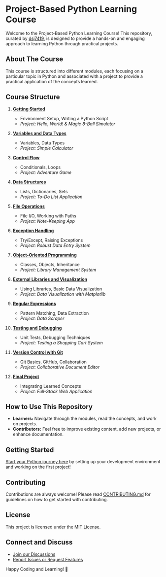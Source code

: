 # Project-Based Python Learning Course

Welcome to the Project-Based Python Learning Course! This repository, curated by [dsj7419](https://github.com/dsj7419), is designed to provide a hands-on and engaging approach to learning Python through practical projects.

## About The Course

This course is structured into different modules, each focusing on a particular topic in Python and associated with a project to provide a practical application of the concepts learned.

## Course Structure

1. **[Getting Started](01-getting-started/README.md)**
   - Environment Setup, Writing a Python Script
   - *Project: Hello, World! & Magic 8-Ball Simulator*

2. **[Variables and Data Types](02-variables-and-data-types/README.md)**
   - Variables, Data Types
   - *Project: Simple Calculator*

3. **[Control Flow](03-control-flow/README.md)**
   - Conditionals, Loops
   - *Project: Adventure Game*

4. **[Data Structures](04-data-structures/README.md)**
   - Lists, Dictionaries, Sets
   - *Project: To-Do List Application*

5. **[File Operations](05-file-operations/README.md)**
   - File I/O, Working with Paths
   - *Project: Note-Keeping App*

6. **[Exception Handling](06-exception-handling/README.md)**
   - Try/Except, Raising Exceptions
   - *Project: Robust Data Entry System*

7. **[Object-Oriented Programming](07-object-oriented-programming/README.md)**
   - Classes, Objects, Inheritance
   - *Project: Library Management System*

8. **[External Libraries and Visualization](08-external-libraries/README.md)**
   - Using Libraries, Basic Data Visualization
   - *Project: Data Visualization with Matplotlib*

9. **[Regular Expressions](09-regular-expressions/README.md)**
   - Pattern Matching, Data Extraction
   - *Project: Data Scraper*

10. **[Testing and Debugging](10-testing-debugging/README.md)**
    - Unit Tests, Debugging Techniques
    - *Project: Testing a Shopping Cart System*

11. **[Version Control with Git](11-version-control/README.md)**
    - Git Basics, GitHub, Collaboration
    - *Project: Collaborative Document Editor*

12. **[Final Project](12-final-project/README.md)**
    - Integrating Learned Concepts
    - *Project: Full-Stack Web Application*

## How to Use This Repository

- **Learners:** Navigate through the modules, read the concepts, and work on projects.
- **Contributors:** Feel free to improve existing content, add new projects, or enhance documentation.

## Getting Started

[Start your Python journey here](01-getting-started/README.md) by setting up your development environment and working on the first project!

## Contributing

Contributions are always welcome! Please read [CONTRIBUTING.md](CONTRIBUTING.md) for guidelines on how to get started with contributing.

## License

This project is licensed under the [MIT License](LICENSE).

## Connect and Discuss

- [Join our Discussions](https://github.com/dsj7419/python-learning-by-projects/discussions)
- [Report Issues or Request Features](https://github.com/dsj7419/python-learning-by-projects/issues)

Happy Coding and Learning! 🚀
